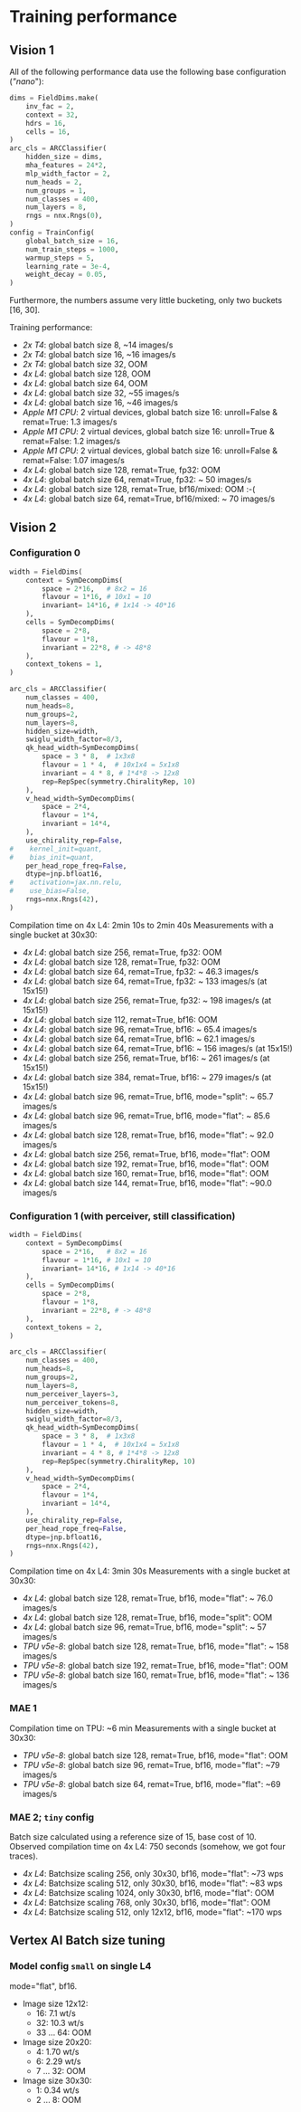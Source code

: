 
# Training performance

## Vision 1

All of the following performance data use the following base configuration (*"nano*"):
```python
dims = FieldDims.make(
    inv_fac = 2,
    context = 32,
    hdrs = 16,
    cells = 16,
)
arc_cls = ARCClassifier(
    hidden_size = dims,
    mha_features = 24*2,
    mlp_width_factor = 2,
    num_heads = 2,
    num_groups = 1,
    num_classes = 400,
    num_layers = 8,
    rngs = nnx.Rngs(0),
)
config = TrainConfig(
    global_batch_size = 16,
    num_train_steps = 1000,
    warmup_steps = 5,
    learning_rate = 3e-4,
    weight_decay = 0.05,
)
```

Furthermore, the numbers assume very little bucketing, only two buckets [16, 30].

Training performance:
- *2x T4*: global batch size 8, ~14 images/s
- *2x T4*: global batch size 16, ~16 images/s
- *2x T4*: global batch size 32, OOM
- *4x L4*: global batch size 128, OOM
- *4x L4*: global batch size 64, OOM
- *4x L4*: global batch size 32, ~55 images/s
- *4x L4*: global batch size 16, ~46 images/s
- *Apple M1 CPU*: 2 virtual devices, global batch size 16: unroll=False & remat=True: 1.3 images/s
- *Apple M1 CPU*: 2 virtual devices, global batch size 16: unroll=True & remat=False: 1.2 images/s
- *Apple M1 CPU*: 2 virtual devices, global batch size 16: unroll=False & remat=False: 1.07 images/s
- *4x L4*: global batch size 128, remat=True, fp32: OOM
- *4x L4*: global batch size 64, remat=True, fp32: ~ 50 images/s
- *4x L4*: global batch size 128, remat=True, bf16/mixed: OOM :-(
- *4x L4*: global batch size 64, remat=True, bf16/mixed: ~ 70 images/s

## Vision 2

### Configuration 0

```python
width = FieldDims(
    context = SymDecompDims(
        space = 2*16,   # 8x2 = 16
        flavour = 1*16, # 10x1 = 10
        invariant= 14*16, # 1x14 -> 40*16
    ),
    cells = SymDecompDims(
        space = 2*8,
        flavour = 1*8,
        invariant = 22*8, # -> 48*8
    ),
    context_tokens = 1,
)

arc_cls = ARCClassifier(
    num_classes = 400,
    num_heads=8,
    num_groups=2,
    num_layers=8,
    hidden_size=width,
    swiglu_width_factor=8/3,
    qk_head_width=SymDecompDims(
        space = 3 * 8,  # 1x3x8
        flavour = 1 * 4,  # 10x1x4 = 5x1x8
        invariant = 4 * 8, # 1*4*8 -> 12x8
        rep=RepSpec(symmetry.ChiralityRep, 10)
    ),
    v_head_width=SymDecompDims(
        space = 2*4,
        flavour = 1*4,
        invariant = 14*4,
    ),
    use_chirality_rep=False,
#    kernel_init=quant,
#    bias_init=quant,
    per_head_rope_freq=False,
    dtype=jnp.bfloat16,
#    activation=jax.nn.relu,
#    use_bias=False,
    rngs=nnx.Rngs(42),
)
```
Compilation time on 4x L4: 2min 10s to 2min 40s
Measurements with a single bucket at 30x30:

- *4x L4*: global batch size 256, remat=True, fp32: OOM
- *4x L4*: global batch size 128, remat=True, fp32: OOM
- *4x L4*: global batch size 64, remat=True, fp32: ~ 46.3 images/s
- *4x L4*: global batch size 64, remat=True, fp32: ~ 133 images/s (at 15x15!)
- *4x L4*: global batch size 256, remat=True, fp32: ~ 198 images/s (at 15x15!)
- *4x L4*: global batch size 112, remat=True, bf16: OOM
- *4x L4*: global batch size 96, remat=True, bf16: ~ 65.4 images/s
- *4x L4*: global batch size 64, remat=True, bf16: ~ 62.1 images/s
- *4x L4*: global batch size 64, remat=True, bf16: ~ 156 images/s (at 15x15!)
- *4x L4*: global batch size 256, remat=True, bf16: ~ 261 images/s (at 15x15!)
- *4x L4*: global batch size 384, remat=True, bf16: ~ 279 images/s (at 15x15!)
- *4x L4*: global batch size 96, remat=True, bf16, mode="split": ~ 65.7 images/s
- *4x L4*: global batch size 96, remat=True, bf16, mode="flat": ~ 85.6 images/s
- *4x L4*: global batch size 128, remat=True, bf16, mode="flat": ~ 92.0 images/s
- *4x L4*: global batch size 256, remat=True, bf16, mode="flat": OOM
- *4x L4*: global batch size 192, remat=True, bf16, mode="flat": OOM
- *4x L4*: global batch size 160, remat=True, bf16, mode="flat": OOM
- *4x L4*: global batch size 144, remat=True, bf16, mode="flat": ~90.0 images/s

### Configuration 1 (with perceiver, still classification)

```python
width = FieldDims(
    context = SymDecompDims(
        space = 2*16,   # 8x2 = 16
        flavour = 1*16, # 10x1 = 10
        invariant= 14*16, # 1x14 -> 40*16
    ),
    cells = SymDecompDims(
        space = 2*8,
        flavour = 1*8,
        invariant = 22*8, # -> 48*8
    ),
    context_tokens = 2,
)

arc_cls = ARCClassifier(
    num_classes = 400,
    num_heads=8,
    num_groups=2,
    num_layers=8,
    num_perceiver_layers=3,
    num_perceiver_tokens=8,
    hidden_size=width,
    swiglu_width_factor=8/3,
    qk_head_width=SymDecompDims(
        space = 3 * 8,  # 1x3x8
        flavour = 1 * 4,  # 10x1x4 = 5x1x8
        invariant = 4 * 8, # 1*4*8 -> 12x8
        rep=RepSpec(symmetry.ChiralityRep, 10)
    ),
    v_head_width=SymDecompDims(
        space = 2*4,
        flavour = 1*4,
        invariant = 14*4,
    ),
    use_chirality_rep=False,
    per_head_rope_freq=False,
    dtype=jnp.bfloat16,
    rngs=nnx.Rngs(42),
)
```

Compilation time on 4x L4: 3min 30s
Measurements with a single bucket at 30x30:

- *4x L4*: global batch size 128, remat=True, bf16, mode="flat": ~ 76.0 images/s
- *4x L4*: global batch size 128, remat=True, bf16, mode="split": OOM
- *4x L4*: global batch size 96, remat=True, bf16, mode="split": ~ 57 images/s
- *TPU v5e-8*: global batch size 128, remat=True, bf16, mode="flat": ~ 158 images/s
- *TPU v5e-8*: global batch size 192, remat=True, bf16, mode="flat": OOM
- *TPU v5e-8*: global batch size 160, remat=True, bf16, mode="flat": ~ 136 images/s


### MAE 1

Compilation time on TPU: ~6 min
Measurements with a single bucket at 30x30:

- *TPU v5e-8*: global batch size 128, remat=True, bf16, mode="flat": OOM
- *TPU v5e-8*: global batch size 96, remat=True, bf16, mode="flat": ~79 images/s
- *TPU v5e-8*: global batch size 64, remat=True, bf16, mode="flat": ~69 images/s


### MAE 2; `tiny` config

Batch size calculated using a reference size of 15, base cost of 10.
Observed compilation time on 4x L4: 750 seconds (somehow, we got four traces).

- *4x L4*: Batchsize scaling  256, only 30x30, bf16, mode="flat":  ~73 wps
- *4x L4*: Batchsize scaling  512, only 30x30, bf16, mode="flat":  ~83 wps
- *4x L4*: Batchsize scaling 1024, only 30x30, bf16, mode="flat": OOM
- *4x L4*: Batchsize scaling  768, only 30x30, bf16, mode="flat": OOM
- *4x L4*: Batchsize scaling  512, only 12x12, bf16, mode="flat": ~170 wps


## Vertex AI Batch size tuning

### Model config `small` on single L4
mode="flat", bf16.

- Image size 12x12:
  - 16:  7.1 wt/s
  - 32: 10.3 wt/s
  - 33 ... 64: OOM
- Image size 20x20:
  - 4: 1.70 wt/s
  - 6: 2.29 wt/s
  - 7 ... 32: OOM
- Image size 30x30:
  - 1: 0.34 wt/s
  - 2 ... 8: OOM
